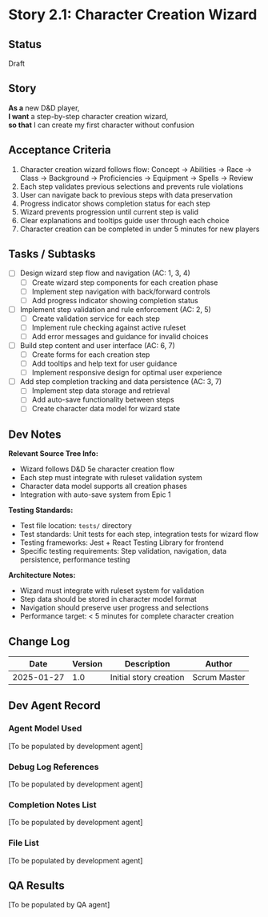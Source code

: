 # Story 2.1: Character Creation Wizard

## Status
Draft

## Story
**As a** new D&D player,  
**I want** a step-by-step character creation wizard,  
**so that** I can create my first character without confusion

## Acceptance Criteria
1. Character creation wizard follows flow: Concept → Abilities → Race → Class → Background → Proficiencies → Equipment → Spells → Review
2. Each step validates previous selections and prevents rule violations
3. User can navigate back to previous steps with data preservation
4. Progress indicator shows completion status for each step
5. Wizard prevents progression until current step is valid
6. Clear explanations and tooltips guide user through each choice
7. Character creation can be completed in under 5 minutes for new players

## Tasks / Subtasks
- [ ] Design wizard step flow and navigation (AC: 1, 3, 4)
  - [ ] Create wizard step components for each creation phase
  - [ ] Implement step navigation with back/forward controls
  - [ ] Add progress indicator showing completion status
- [ ] Implement step validation and rule enforcement (AC: 2, 5)
  - [ ] Create validation service for each step
  - [ ] Implement rule checking against active ruleset
  - [ ] Add error messages and guidance for invalid choices
- [ ] Build step content and user interface (AC: 6, 7)
  - [ ] Create forms for each creation step
  - [ ] Add tooltips and help text for user guidance
  - [ ] Implement responsive design for optimal user experience
- [ ] Add step completion tracking and data persistence (AC: 3, 7)
  - [ ] Implement step data storage and retrieval
  - [ ] Add auto-save functionality between steps
  - [ ] Create character data model for wizard state

## Dev Notes
**Relevant Source Tree Info:**
- Wizard follows D&D 5e character creation flow
- Each step must integrate with ruleset validation system
- Character data model supports all creation phases
- Integration with auto-save system from Epic 1

**Testing Standards:**
- Test file location: `tests/` directory
- Test standards: Unit tests for each step, integration tests for wizard flow
- Testing frameworks: Jest + React Testing Library for frontend
- Specific testing requirements: Step validation, navigation, data persistence, performance testing

**Architecture Notes:**
- Wizard must integrate with ruleset system for validation
- Step data should be stored in character model format
- Navigation should preserve user progress and selections
- Performance target: < 5 minutes for complete character creation

## Change Log
| Date | Version | Description | Author |
|------|---------|-------------|---------|
| 2025-01-27 | 1.0 | Initial story creation | Scrum Master |

## Dev Agent Record

### Agent Model Used
[To be populated by development agent]

### Debug Log References
[To be populated by development agent]

### Completion Notes List
[To be populated by development agent]

### File List
[To be populated by development agent]

## QA Results
[To be populated by QA agent]

